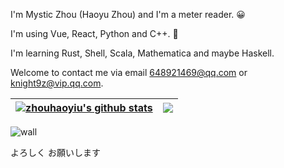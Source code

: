 I'm Mystic Zhou (Haoyu Zhou) and I'm a meter reader. 😀

I'm using Vue, React, Python and C++. 👋

I'm learning Rust, Shell, Scala, Mathematica and maybe Haskell.

Welcome to contact me via email 648921469@qq.com or knight9z@vip.qq.com.

| <a href="https://github.com/zhouhaoyiu"><img align="center" src="https://github-readme-stats.vercel.app/api?username=zhouhaoyiu&include_all_commits=true&count_private=true&show_icons=true&theme=buefy&hide_border=true" alt="zhouhaoyiu's github stats" /></a> | <a href="https://github.com/zhouhaoyiu"><img align="center" src="https://github-readme-stats.vercel.app/api/top-langs/?username=zhouhaoyiu&layout=compact&theme=buefy&hide_border=true&langs_count=10&hide=html" /></a> |
| ------------- | ------------- |

![wall](https://ssr-contributions-svg.vercel.app/_/zhouhaoyiu?chart=3dbar&weeks=40&theme=random&format=png&quality=0.5)

よろしく お願いします
